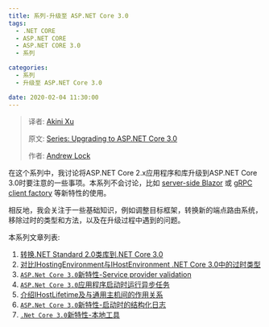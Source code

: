 ```yaml
---
title: 系列-升级至 ASP.NET Core 3.0
tags: 
  - .NET CORE
  - ASP.NET CORE
  - ASP.NET CORE 3.0
  - 系列

categories:
  - 系列
  - 升级至 ASP.NET Core 3.0

date: 2020-02-04 11:30:00
---
```


> 译者:  [Akini Xu](/)
>
> 原文:  [Series: Upgrading to ASP.NET Core 3.0](https://andrewlock.net/series/upgrading-to-asp-net-core-3/) 
>
> 作者:  [Andrew Lock](https://andrewlock.net/about/)
>

在这个系列中，我讨论将ASP.NET Core 2.x应用程序和库升级到ASP.NET Core 3.0时要注意的一些事项。本系列不会讨论，比如  [server-side Blazor](https://docs.microsoft.com/en-us/aspnet/core/blazor/?view=aspnetcore-3.0) 或 [gRPC client factory](https://docs.microsoft.com/en-us/aspnet/core/tutorials/grpc/grpc-start)  等新特性的使用。 

相反地，我会关注于一些基础知识，例如调整目标框架，转换新的端点路由系统，移除过时的类型和方法，以及在升级过程中遇到的问题。

本系列文章列表:

1. [转换.NET Standard 2.0类库到.NET Core 3.0](/converting-a-netstandard-2-library-to-netcore-3/)
4. [对比IHostingEnvironment与IHostEnvironment .NET Core 3.0中的过时类型](/ihostingenvironment-vs-ihost-environment-obsolete-types-in-net-core-3/)
5. [`ASP.Net Core 3.0`新特性-Service provider validation](/new-in-asp-net-core-3-service-provider-validation/)
6. [`ASP.Net Core 3.0`应用程序启动时运行异步任务](/running-async-tasks-on-app-startup-in-asp-net-core-3/)
7. [介绍IHostLifetime及与通用主机间的作用关系](/introducing-ihostlifetime-and-untangling-the-generic-host-startup-interactions/)
8. [`ASP.Net Core 3.0`新特性-启动时的结构化日志](/new-in-aspnetcore-3-structured-logging-for-startup-messages/)
9. [`.Net Core 3.0`新特性-本地工具](/new-in-net-core-3-local-tools)

